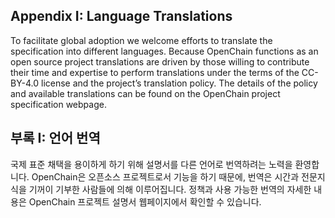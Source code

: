 ## Appendix I: Language Translations

To facilitate global adoption we welcome efforts to translate the specification into different languages. Because OpenChain functions as an open source project translations are driven by those willing to contribute their time and expertise to perform translations under the terms of the CC-BY-4.0 license and the project’s translation policy.  The details of the policy and available translations can be found on the OpenChain project specification webpage.

## 부록 I: 언어 번역

국제 표준 채택을 용이하게 하기 위해 설명서를 다른 언어로 번역하려는 노력을 환영합니다. OpenChain은 오픈소스 프로젝트로서 기능을 하기 때문에, 번역은 시간과 전문지식을 기꺼이 기부한 사람들에 의해 이루어집니다. 정책과 사용 가능한 번역의 자세한 내용은 OpenChain 프로젝트 설명서 웹페이지에서 확인할 수 있습니다. 
